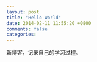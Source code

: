 ```yaml
---
layout: post
title: "Hello World"
date: 2014-02-11 11:55:20 +0800
comments: false
categories: 
---
```


新博客，记录自己的学习过程。